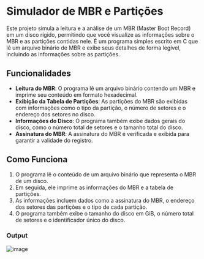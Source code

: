# Simulador de MBR e Partições

Este projeto simula a leitura e a análise de um MBR (Master Boot Record) em um disco rígido, permitindo que você visualize as informações sobre o MBR e as partições contidas nele. É um programa simples escrito em C que lê um arquivo binário de MBR e exibe seus detalhes de forma legível, incluindo as informações sobre as partições.

## Funcionalidades

- **Leitura do MBR**: O programa lê um arquivo binário contendo um MBR e imprime seu conteúdo em formato hexadecimal.
- **Exibição da Tabela de Partições**: As partições do MBR são exibidas com informações como o tipo da partição, o número de setores e o endereço dos setores no disco.
- **Informações do Disco**: O programa também exibe dados gerais do disco, como o número total de setores e o tamanho total do disco.
- **Assinatura do MBR**: A assinatura do MBR é verificada e exibida para garantir a validade do registro.

## Como Funciona

1. O programa lê o conteúdo de um arquivo binário que representa o MBR de um disco.
2. Em seguida, ele imprime as informações do MBR e a tabela de partições.
3. As informações incluem dados como a assinatura do MBR, o endereço dos setores das partições e o tipo de cada partição.
4. O programa também exibe o tamanho do disco em GiB, o número total de setores e o identificador único do disco.

### Output

![image](https://github.com/user-attachments/assets/4e5432f2-6768-4e17-ae44-8def8c03d93c)


